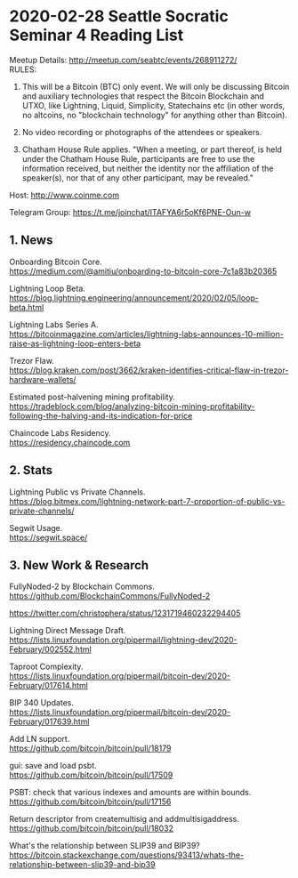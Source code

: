 # 2020-02-28 Seattle Socratic Seminar 4 Reading List

Meetup Details: <http://meetup.com/seabtc/events/268911272/>  
RULES:
1. This will be a Bitcoin (BTC) only event. We will only be discussing Bitcoin and auxiliary technologies that respect the Bitcoin Blockchain and UTXO, like Lightning, Liquid, Simplicity, Statechains etc (in other words, no altcoins, no "blockchain technology" for anything other than Bitcoin).

2. No video recording or photographs of the attendees or speakers.

3. Chatham House Rule applies.
"When a meeting, or part thereof, is held under the Chatham House Rule, participants are free to use the information received, but neither the identity nor the affiliation of the speaker(s), nor that of any other participant, may be revealed."

Host: <http://www.coinme.com>

Telegram Group: <https://t.me/joinchat/ITAFYA6r5oKf6PNE-Oun-w>

## 1. News

Onboarding Bitcoin Core.  
https://medium.com/@amitiu/onboarding-to-bitcoin-core-7c1a83b20365

Lightning Loop Beta.  
https://blog.lightning.engineering/announcement/2020/02/05/loop-beta.html

Lightning Labs Series A.  
https://bitcoinmagazine.com/articles/lightning-labs-announces-10-million-raise-as-lightning-loop-enters-beta

Trezor Flaw.  
https://blog.kraken.com/post/3662/kraken-identifies-critical-flaw-in-trezor-hardware-wallets/

Estimated post-halvening mining profitability.  
https://tradeblock.com/blog/analyzing-bitcoin-mining-profitability-following-the-halving-and-its-indication-for-price

Chaincode Labs Residency.  
https://residency.chaincode.com


## 2. Stats

Lightning Public vs Private Channels.  
https://blog.bitmex.com/lightning-network-part-7-proportion-of-public-vs-private-channels/

Segwit Usage.  
https://segwit.space/




## 3. New Work & Research

FullyNoded-2 by Blockchain Commons.  
https://github.com/BlockchainCommons/FullyNoded-2

https://twitter.com/christophera/status/1231719460232294405

Lightning Direct Message Draft.  
https://lists.linuxfoundation.org/pipermail/lightning-dev/2020-February/002552.html


Taproot Complexity.  
https://lists.linuxfoundation.org/pipermail/bitcoin-dev/2020-February/017614.html

BIP 340 Updates.  
https://lists.linuxfoundation.org/pipermail/bitcoin-dev/2020-February/017639.html

Add LN support.  
https://github.com/bitcoin/bitcoin/pull/18179

gui: save and load psbt.  
https://github.com/bitcoin/bitcoin/pull/17509

PSBT: check that various indexes and amounts are within bounds.  
https://github.com/bitcoin/bitcoin/pull/17156

Return descriptor from createmultisig and addmultisigaddress.  
https://github.com/bitcoin/bitcoin/pull/18032

What's the relationship between SLIP39 and BIP39?   
https://bitcoin.stackexchange.com/questions/93413/whats-the-relationship-between-slip39-and-bip39

